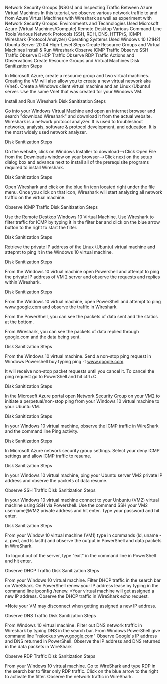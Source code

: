 Network Security Groups (NSGs) and Inspecting Traffic Between Azure Virtual Machines
In this tutorial, we observe various network traffic to and from Azure Virtual Machines with Wireshark as well as experiment with Network Security Groups.
Environments and Technologies Used
Microsoft Azure (Virtual Machines/Compute)
Remote Desktop
Various Command-Line Tools
Various Network Protocols (SSH, RDH, DNS, HTTP/S, ICMP)
Wireshark (Protocol Analyzer)
Operating Systems Used
Windows 10 (21H2)
Ubuntu Server 20.04
High-Level Steps
Create Resource Groups and Virtual Machines
Install & Run Wireshark
Observe ICMP Traffic
Observe SSH Traffic
Observe DHCP Traffic
Observe RDP Traffic
Actions and Observations
Create Resource Groups and Virtual Machines
Disk Sanitization Steps

In Microsoft Azure, create a resource group and two virtual machines. Creating the VM will also allow you to create a new virtual network aka (Vnet). Create a Windows client virtual machine and an Linux (Ubuntu) server. Use the same Vnet that was created for your Windows VM.


Install and Run Wireshark
Disk Sanitization Steps

Go into your Windows Virtual Machine and open an internet browser and search "download Wireshark" and download it from the actual website. Wireshark is a network protocol analyzer. It is used to troubleshoot networks, analysis, software & protocol development, and education. It is the most widely used network analyzer.


Disk Sanitization Steps

On the website, click on Windows Installer to download-->Click Open File from the Downloads window on your browser-->Click next on the setup dialog box and advance next to install all of the prerequisite programs required to install Wireshark.


Disk Sanitization Steps

Open Wireshark and click on the blue fin icon located right under the file menu. Once you click on that icon, Wireshark will start analyzing all network traffic on the virtual machine.


Observe ICMP Traffic
Disk Sanitization Steps

Use the Remote Destkop Windows 10 Virtual Machine. Use Wireshark to filter traffic for ICMP by typing it in the filter bar and click on the blue arrow button to the right to start the filter.


Disk Sanitization Steps

Retrieve the private IP address of the Linux (Ubuntu) virtual machine and attepmt to ping it in the Windows 10 virtual machine.


Disk Sanitization Steps

From the Windows 10 virtual machine open Powershell and attempt to ping the private IP address of VM 2 server and observe the requests and replies within Wireshark.


Disk Sanitization Steps

From the Windows 10 virtual machine, open PowerShell and attempt to ping www.google.com and observe the traffic in Wireshark.

From the PowerShell, you can see the packets of data sent and the statics at the bottom.

From Wireshark, you can see the packets of data replied through google.com and the data being sent.


Disk Sanitization Steps

From the Windows 10 virtual machine. Send a non-stop ping request in Windows Powershell buy typing ping -t www.google.com.

It will receive non-stop packet requests until you cancel it. To cancel the ping request go to PowerShell and hit ctrl+C.


Disk Sanitization Steps

In the Microsoft Azure portal open Network Security Group on your VM2 to initiate a perpetual/non-stop ping from your Windows 10 virtual machine to your Ubuntu VM.


Disk Sanitization Steps

In your Windows 10 virtual machine, observe the ICMP traffic in WireShark and the command line Ping activity.


Disk Sanitization Steps

In Microsoft Azure network security group settings. Select your deny ICMP settings and allow ICMP traffic to resume.


Disk Sanitization Steps

In your Windows 10 virtual machine, ping your Ubuntu server VM2 private IP address and observe the packets of data resume.


Observe SSH Traffic
Disk Sanitization Steps

In your Windows 10 virtual machine connect to your Unbuntu (VM2) virtual machine using SSH via Powershell. Use the command SSH your VM2 username@VM2 private address and hit enter. Type your password and hit enter.


Disk Sanitization Steps

From your Window 10 virtual machine (VM1) type in commands (ld, uname -a, pwd, and ls lasth) and observe the output in PowerShell and data packets in WireShark.

To logout out of the server, type "exit" in the command line in PowerShell and hit enter.


Observe DHCP Traffic
Disk Sanitization Steps

From your Windows 10 virtual machine. Filter DHCP traffic in the search bar on WireShark. On PowerShell renew your IP address lease by typing in the command line ipconfig /renew. *Your virtual machine will get assigned a new IP address. Observe the DHCP traffic in WireShark echo request.

*Note your VM may disconnect when getting assigned a new IP address.


Observe DNS Traffic
Disk Sanitization Steps

From Windows 10 virtual machine. Filter out DNS network traffic in Wireshark by typing DNS in the search bar. From Windows PowerShell give command line "nslookup www.google.com" Observe Google's IP address and DNS returned in PowerShell. Observe the IP address and DNS returned in the data packets in WireShark


Observe RDP Traffic
Disk Sanitization Steps

From your Windows 10 virtual machine. Go to WireShark and type RDP in the search bar to filter only RDP traffic. Click on the blue arrow to the right to activate the filter. Observe the network traffic in WireShark.

